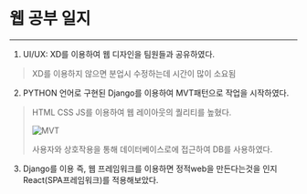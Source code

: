 # 웹 공부 일지

---

1. UI/UX:  XD를 이용하여 웹 디자인을 팀원들과 공유하였다.

> XD를 이용하지 않으면 분업시 수정하는데 시간이 많이 소요됨

2. PYTHON 언어로 구현된 Django를 이용하여 MVT패턴으로 작업을 시작하였다.

> HTML CSS JS를 이용하여 웹 레이아웃의 퀄리티를 높혔다.
>
> ![MVT](C:\Users\afrad\OneDrive\문서\webStudy\available\MVT.PNG)
>
> 사용자와 상호작용을 통해 데이터베이스로에 접근하여 DB를 사용하였다. 

3. Django를 이용 즉, 웹 프레임워크를 이용하면 정적web을 만든다는것을 인지 React(SPA프레임워크)를 적용해보았다.



